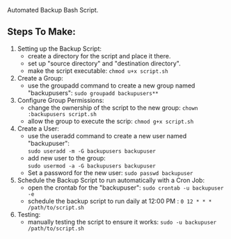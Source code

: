 Automated Backup Bash Script. 

## Steps To Make: </br>
1. Setting up the Backup Script:
   - create a directory for the script and place it there.
   - set up "source directory" and "destination directory".
   - make the script executable: ```chmod u+x script.sh```
2. Create a Group:
   - use the groupadd command to create a new group named "backupusers": ```sudo groupadd backupusers** ```
3. Configure Group Permissions:
   - change the ownership of the script to the new group: ```chown :backupusers script.sh```
   - allow the group to execute the scrip: ```chmod g+x script.sh```
4. Create a User:
   - use the useradd command to create a new user named "backupuser":</br>
   ```sudo useradd -m -G backupusers backupuser```
   - add new user to the group:</br>
   ```sudo usermod -a -G backupusers backupuser```
   - Set a password for the new user: ```sudo passwd backupuser```
5. Schedule the Backup Script to run automatically with a Cron Job:
   - open the crontab for the "backupuser": ```sudo crontab -u backupuser -e```
   - schedule the backup script to run daily at 12:00 PM : ```0 12 * * * /path/to/script.sh```
6. Testing:
   - manually testing the script to ensure it works: ```sudo -u backupuser /path/to/script.sh```
